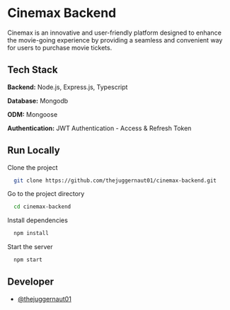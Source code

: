 # Cinemax Backend

Cinemax is an innovative and user-friendly platform designed to enhance the movie-going experience by providing a seamless and convenient way for users to purchase movie tickets.

## Tech Stack

**Backend:** Node.js, Express.js, Typescript

**Database:** Mongodb

**ODM:** Mongoose

**Authentication:** JWT Authentication - Access & Refresh Token

## Run Locally

Clone the project

```bash
  git clone https://github.com/thejuggernaut01/cinemax-backend.git
```

Go to the project directory

```bash
  cd cinemax-backend
```

Install dependencies

```bash
  npm install
```

Start the server

```bash
  npm start
```

## Developer

- [@thejuggernaut01](https://www.github.com/thejuggernaut01)
